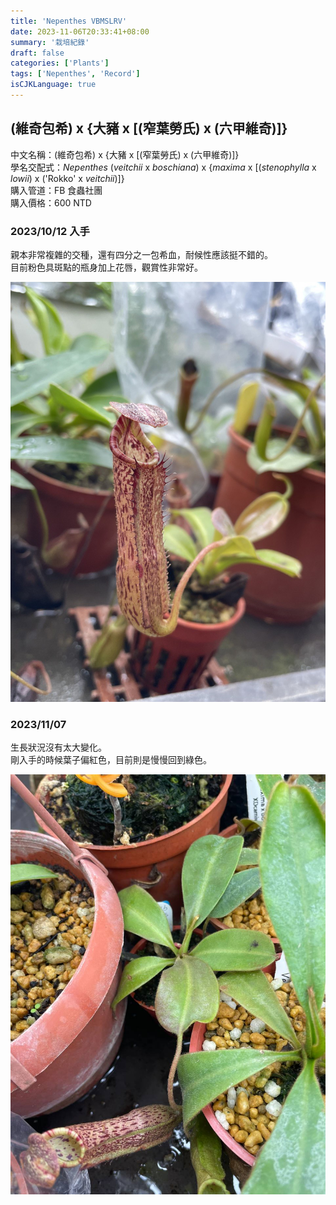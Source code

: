 ```yaml
---
title: 'Nepenthes VBMSLRV'
date: 2023-11-06T20:33:41+08:00
summary: '栽培紀錄'
draft: false
categories: ['Plants']
tags: ['Nepenthes', 'Record']
isCJKLanguage: true
---
```


## (維奇包希) x {大豬 x [(窄葉勞氏) x (六甲維奇)]}

中文名稱：(維奇包希) x {大豬 x [(窄葉勞氏) x (六甲維奇)]}  
學名交配式：*Nepenthes* (*veitchii* x *boschiana*) x {*maxima* x [(*stenophylla* x *lowii*) x ('Rokko' x *veitchii*)]}  
購入管道：FB 食蟲社團  
購入價格：600 NTD  

### 2023/10/12 入手

親本非常複雜的交種，還有四分之一包希血，耐候性應該挺不錯的。  
目前粉色具斑點的瓶身加上花唇，觀賞性非常好。  

![2023-10-12](./images/2023-10-12.jpg)

### 2023/11/07

生長狀況沒有太大變化。  
剛入手的時候葉子偏紅色，目前則是慢慢回到綠色。  

![2023-11-07](./images/2023-11-07.jpg)
